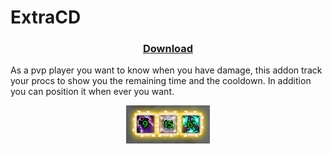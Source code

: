 # ExtraCD

<h3 align="center"> <a href="https://github.com/Orbinya/World-of-Warcraft/raw/master/Addons/ExtraCD/ExtraCD.zip">Download</a> </h3>

As a pvp player you want to know when you have damage, this addon track your procs to show you the remaining time and the cooldown. In addition you can position it when ever you want.

<p align="center"> <img src="https://raw.githubusercontent.com/Orbinya/World-of-Warcraft/master/Images/ExtraCD.jpg" /> </p>
